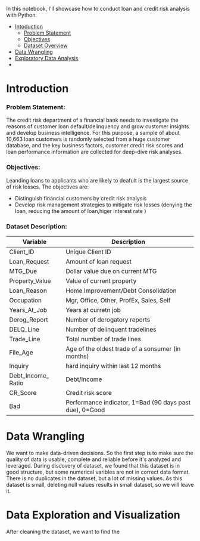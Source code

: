 In this notebook, I'll showcase how to conduct loan and credit risk analysis with Python.
- [Intoduction](#introduction)
   - [Problem Statement](#problem-statement)
   - [Objectives](#objectives)
   - [Dataset Overview](#dataset-description)
- [Data Wrangling](#data-wrangling)
- [Exploratory Data Analysis](#data-exploration-and-visualization)
- 

# Introduction
### Problem Statement:
The credit risk department of a financial bank needs to investigate the reasons of customer loan default/delinquency and grow customer insights and develop business intelligence. For this purpose, a sample of about 10,663 loan customers is randomly selected from a huge customer database, and the key business factors, customer credit risk scores and loan performance information are collected for deep-dive risk analyses.
### Objectives:
Leanding loans to applicants who are likely to deafult is the largest source of risk losses. The objectives are:
- Distinguish financial customers by credit risk analysis
- Develop risk management strategies to mitigate risk losses (denying the loan, reducing the amount of loan,higer interest rate )

### Dataset Description:
| Variable | Description |
|----------|-------------|
|Client_ID | Unique Client ID|
|Loan_Request| Amount of loan request|
|MTG_Due| Dollar value due on current MTG
|Property_Value| Value of current property| 
|Loan_Reason| Home Improvement/Debt Consolidation|
|Occupation| Mgr, Office, Other, ProfEx, Sales, Self|
|Years_At_Job| Years at curretn job |
|Derog_Report| Number of derogatory reports |
|DELQ_Line| Number of delinquent tradelines |
|Trade_Line| Total number of trade lines |
|File_Age| Age of the oldest trade of a sonsumer (in months) |
|Inquiry| hard inquiry within last 12 months |
|Debt_Income_ Ratio| Debt/Income |
|CR_Score| Credit risk score |
|Bad| Performance indicator, 1=Bad (90 days past due), 0=Good |

# Data Wrangling 
We want to make data-driven decisions. So the first step is to make sure the quality of data is usable, complete and reliable before it's analyzed and leveraged. During discovery of dataset, we found that this dataset is in good structure, but some numerical varibles are not in correct data format. There is no duplicates in the dataset, but a lot of missing values. As this dataset is small, deleting null values results in small dataset, so we will leave it. 

# Data Exploration and Visualization
After cleaning the dataset, we want to find the 






